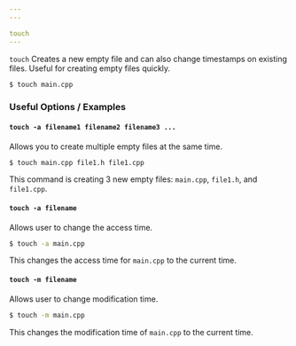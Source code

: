```yaml
---
---

touch
---
```

`touch` Creates a new empty file and can also change timestamps on existing files. Useful for creating empty files quickly.
<!-- one line explanation would go here -->

<!-- minimal example -->
~~~ bash
$ touch main.cpp
~~~

<!--more-->

### Useful Options / Examples

#### `touch -a filename1 filename2 filename3 ...`

Allows you to create multiple empty files at the same time.

~~~ bash
$ touch main.cpp file1.h file1.cpp
~~~
This command is creating 3 new empty files: `main.cpp`, `file1.h`, and `file1.cpp`.

#### `touch -a filename`

Allows user to change the access time.

~~~ bash
$ touch -a main.cpp
~~~
This changes the access time for `main.cpp` to the current time. 

#### `touch -m filename`

Allows user to change modification time.

~~~ bash
$ touch -m main.cpp
~~~ 
This changes the modification time of `main.cpp` to the current time.
